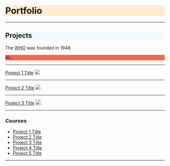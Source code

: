 <h1 style="background-color:BlanchedAlmond;">Portfolio</h1>

---
<h2 style="background-color:AliceBlue;">Projects</h2>

<p>The <abbr title="World Health Organization">WHO</abbr> was founded in 1948.</p>

<p style="background-color:Tomato;">Hi...</p>

---

[Project 1 Title](/sample_page)
<img src="images/dummy_thumbnail.jpg?raw=true"/>

---
[Project 2 Title](/pdf/sample_presentation.pdf)
<img src="images/dummy_thumbnail.jpg?raw=true"/>

---
[Project 3 Title](http://example.com/)
<img src="images/dummy_thumbnail.jpg?raw=true"/>

---

### Courses

- [Project 1 Title](http://example.com/)
- [Project 2 Title](http://example.com/)
- [Project 3 Title](http://example.com/)
- [Project 4 Title](http://example.com/)
- [Project 5 Title](http://example.com/)

---
